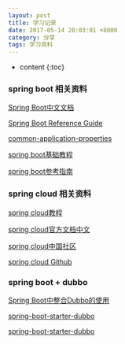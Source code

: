 ```yaml
---
layout: post
title: 学习记录
date: 2017-05-14 20:03:01 +8000
category: 分享
tags: 学习资料
---
```


* content
{:toc}

### spring boot 相关资料

[Spring Boot中文文档](http://blog.geekidentity.com/spring/spring_boot_translation/)

[Spring Boot Reference Guide](http://docs.spring.io/spring-boot/docs/1.5.2.RELEASE/reference/htmlsingle/)

[common-application-properties](http://docs.spring.io/spring-boot/docs/1.2.3.RELEASE/reference/html/common-application-properties.html)

[spring boot基础教程](http://blog.didispace.com/Spring-Boot%E5%9F%BA%E7%A1%80%E6%95%99%E7%A8%8B/)

[spring boot参考指南](http://www.kailing.pub/PdfReader/web/viewer.html?file=springboot)

### spring cloud 相关资料

[spring cloud教程](http://blog.didispace.com/springcloud1/)

[spring cloud官方文档中文](https://springcloud.cc)

[spring cloud中国社区](http://bbs.springcloud.cn)

[spring cloud Github](https://github.com/spring-cloud/)

### spring boot + dubbo

[Spring Boot中整合Dubbo的使用](https://github.com/linux-china/spring-boot-dubbo)

[spring-boot-starter-dubbo](https://github.com/alibaba/spring-boot-starter-dubbo)

[spring-boot-starter-dubbo](https://github.com/kimmking/spring-boot-starter-dubbo)
